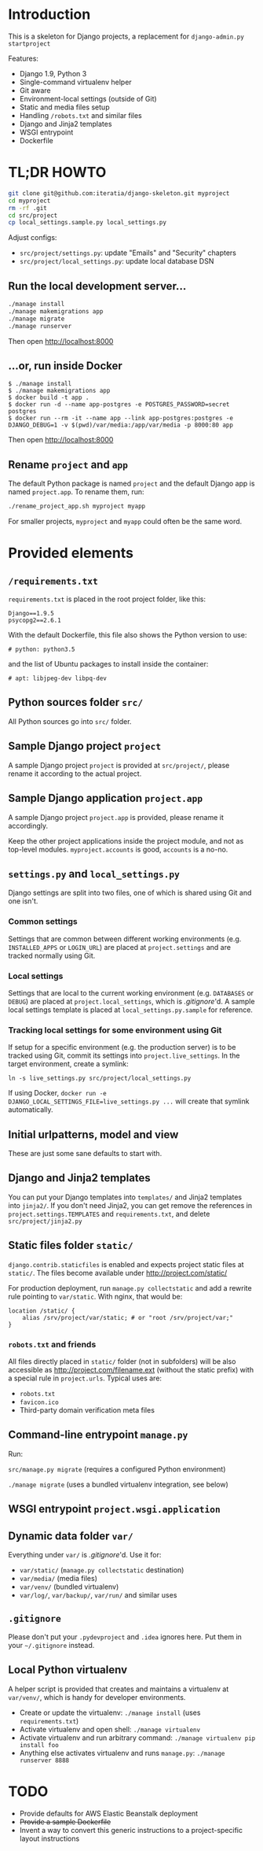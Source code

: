 # Introduction

This is a skeleton for Django projects, a replacement for `django-admin.py startproject`

Features:

* Django 1.9, Python 3
* Single-command virtualenv helper
* Git aware
* Environment-local settings (outside of Git)
* Static and media files setup
* Handling `/robots.txt` and similar files
* Django and Jinja2 templates
* WSGI entrypoint
* Dockerfile

# TL;DR HOWTO

```sh
git clone git@github.com:iteratia/django-skeleton.git myproject
cd myproject
rm -rf .git
cd src/project
cp local_settings.sample.py local_settings.py
```

Adjust configs:

* `src/project/settings.py`: update "Emails" and "Security" chapters
* `src/project/local_settings.py`: update local database DSN

## Run the local development server...

```sh
./manage install
./manage makemigrations app
./manage migrate
./manage runserver
```

Then open <http://localhost:8000>

## ...or, run inside Docker

```
$ ./manage install
$ ./manage makemigrations app
$ docker build -t app .
$ docker run -d --name app-postgres -e POSTGRES_PASSWORD=secret postgres
$ docker run --rm -it --name app --link app-postgres:postgres -e DJANGO_DEBUG=1 -v $(pwd)/var/media:/app/var/media -p 8000:80 app
```

Then open <http://localhost:8000>

## Rename `project` and `app`

The default Python package is named `project` and the default Django app is named `project.app`. To rename them, run:

```sh
./rename_project_app.sh myproject myapp
```

For smaller projects, `myproject` and `myapp` could often be the same word.

# Provided elements

## `/requirements.txt`

`requirements.txt` is placed in the root project folder, like this:

```
Django==1.9.5
psycopg2==2.6.1
```

With the default Dockerfile, this file also shows the Python version to use:

```
# python: python3.5
```

and the list of Ubuntu packages to install inside the container:

```
# apt: libjpeg-dev libpq-dev
```

## Python sources folder `src/`

All Python sources go into `src/` folder.

## Sample Django project `project`

A sample Django project `project` is provided at `src/project/`, please rename it according to the actual project.

## Sample Django application `project.app`

A sample Django project `project.app` is provided, please rename it accordingly.

Keep the other project applications inside the project module, and not as top-level modules. `myproject.accounts` is good, `accounts` is a no-no.

## `settings.py` and `local_settings.py`

Django settings are split into two files, one of which is shared using Git and one isn't.

### Common settings

Settings that are common between different working environments (e.g. `INSTALLED_APPS` or `LOGIN_URL`) are placed at `project.settings` and are tracked normally using Git.

### Local settings

Settings that are local to the current working environment (e.g. `DATABASES` or `DEBUG`) are placed at `project.local_settings`, which is *.gitignore*'d. A sample local settings template is placed at `local_settings.py.sample` for reference.

### Tracking local settings for some environment using Git

If setup for a specific environment (e.g. the production server) is to be tracked using Git, commit its settings into `project.live_settings`. In the target environment, create a symlink:

`ln -s live_settings.py src/project/local_settings.py`

If using Docker, `docker run -e DJANGO_LOCAL_SETTINGS_FILE=live_settings.py ...` will create that symlink automatically.

## Initial urlpatterns, model and view

These are just some sane defaults to start with.

## Django and Jinja2 templates

You can put your Django templates into `templates/` and Jinja2 templates into `jinja2/`. If you don't need Jinja2, you can get remove the references in `project.settings.TEMPLATES` and `requirements.txt`, and delete `src/project/jinja2.py`

## Static files folder `static/`

`django.contrib.staticfiles` is enabled and expects project static files at `static/`. The files become available under <http://project.com/static/>

For production deployment, run `manage.py collectstatic` and add a rewrite rule pointing to `var/static`. With nginx, that would be:

```
location /static/ {
	alias /srv/project/var/static; # or "root /srv/project/var;"
}
```

### `robots.txt` and friends

All files directly placed in `static/` folder (not in subfolders) will be also accessible as <http://project.com/filename.ext> (without the static prefix) with a special rule in `project.urls`. Typical uses are:

* `robots.txt`
* `favicon.ico`
* Third-party domain verification meta files

## Command-line entrypoint `manage.py`

Run:

`src/manage.py migrate` (requires a configured Python environment)

`./manage migrate` (uses a bundled virtualenv integration, see below)

## WSGI entrypoint `project.wsgi.application`

## Dynamic data folder `var/`

Everything under `var/` is *.gitignore*'d. Use it for:

* `var/static/` (`manage.py collectstatic` destination)
* `var/media/` (media files)
* `var/venv/` (bundled virtualenv)
* `var/log/`, `var/backup/`, `var/run/` and similar uses

## `.gitignore`

Please don't put your `.pydevproject` and `.idea` ignores here. Put them in your `~/.gitignore` instead.

## Local Python virtualenv

A helper script is provided that creates and maintains a virtualenv at `var/venv/`, which is handy for developer environments.

* Create or update the virtualenv: `./manage install` (uses `requirements.txt`)
* Activate virtualenv and open shell: `./manage virtualenv`
* Activate virtualenv and run arbitrary command: `./manage virtualenv pip install foo`
* Anything else activates virtualenv and runs `manage.py`: `./manage runserver 8888`

# TODO

* Provide defaults for AWS Elastic Beanstalk deployment
* ~~Provide a sample Dockerfile~~
* Invent a way to convert this generic instructions to a project-specific layout instructions
